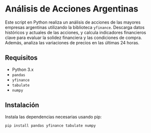 # Análisis de Acciones Argentinas

Este script en Python realiza un análisis de acciones de las mayores empresas argentinas utilizando la biblioteca `yfinance`. Descarga datos históricos y actuales de las acciones, y calcula indicadores financieros clave para evaluar la solidez financiera y las condiciones de compra. Además, analiza las variaciones de precios en las últimas 24 horas.

## Requisitos

- Python 3.x
- `pandas`
- `yfinance`
- `tabulate`
- `numpy`

## Instalación

Instala las dependencias necesarias usando pip:

```bash
pip install pandas yfinance tabulate numpy
